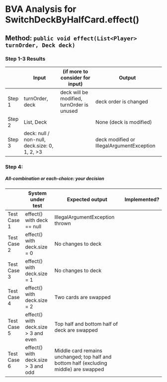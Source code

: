 # BVA Analysis for SwitchDeckByHalfCard.effect()

## Method: ```public void effect(List<Player> turnOrder, Deck deck)```

### Step 1-3 Results
|        | Input                                      | (if more to consider for input) | Output                                  |
| ------ | ------------------------------------------ | ------------------------------- | --------------------------------------- |
| Step 1 | turnOrder, deck                            | deck will be modified, turnOrder is unused | deck order is changed              |
| Step 2 | List<Player>, Deck                         |                                 | None (deck is modified)              |
| Step 3 | deck: null / non-null, deck.size: 0, 1, 2, >3 |                                 | deck modified or IllegalArgumentException |

### Step 4:
##### All-combination or each-choice: your decision

|             | System under test                                  | Expected output                                                              | Implemented? |
| ----------- | --------------------------------------------------- | ---------------------------------------------------------------------------- | ------------ |
| Test Case 1 | effect() with deck == null                          | IllegalArgumentException thrown                                              |           |
| Test Case 2 | effect() with deck.size = 0                         | No changes to deck                                                           |          |
| Test Case 3 | effect() with deck.size = 1                         | No changes to deck                                                           |           |
| Test Case 4 | effect() with deck.size = 2                         | Two cards are swapped                                                        |           |
| Test Case 5 | effect() with deck.size > 3 and even                | Top half and bottom half of deck are swapped                                 |           |
| Test Case 6 | effect() with deck.size > 3 and odd                 | Middle card remains unchanged; top half and bottom half (excluding middle) are swapped |           |
